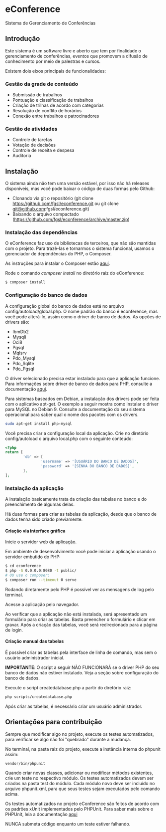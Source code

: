 # eConference

Sistema de Gerenciamento de Conferências

## Introdução

Este sistema é um software livre e aberto que tem por finalidade o gerenciamento de conferências, eventos que promovem a difusão de conhecimento por meio de palestras e cursos.

Existem dois eixos principais de funcionalidades:

### Gestão da grade de conteúdo

* Submissão de trabalhos
* Pontuação e classificação de trabalhos
* Criação de trilhas de acordo com categorias
* Resolução de conflito de horários
* Conexão entre trabalhos e patrocinadores

### Gestão de atividades

* Controle de tarefas
* Votação de decisões
* Controle de receita e despesa
* Auditoria

## Instalação

O sistema ainda não tem uma versão estável, por isso não há releases disponíveis, mas você pode baixar o código de duas formas pelo Github:

* Clonando via git o repositório (git clone https://github.com/fgsl/econference.git ou git clone git@github.com:fgsl/econference.git)
* Baixando o arquivo compactado (https://github.com/fgsl/econference/archive/master.zip)

### Instalação das dependências

O eConference faz uso de bibliotecas de terceiros, que não são mantidas com o projeto. Para trazê-las e tornarmos o sistema funcional, usamos o gerenciador de dependências do PHP, o Composer.

As instruções para instalar o Composer estão [aqui](https://getcomposer.org/download).

Rode o comando *composer install* no diretório raiz do eConference:

```bash
$ composer install
```

### Configuração do banco de dados

A configuração global do banco de dados está no arquivo config/autoload/global.php. O nome padrão do banco é econference, mas você pode alterá-lo, assim como o driver de banco de dados. As opções de drivers são: 

* IbmDb2
* Mysqli
* Oci8
* Pgsql
* Mqlsrv
* Pdo_Mysql
* Pdo_Sqlite
* Pdo_Pgsql 

O driver selecionado precisa estar instalado para que a aplicação funcione. Para informações sobre driver de banco de dados para PHP, consulte a documentação [aqui](http://php.net/manual/pt_BR/refs.database.php).

Para sistemas baseados em Debian, a instalação dos drivers pode ser feita com o aplicativo apt-get. O exemplo a seguir mostra como instalar o driver para MySQL no Debian 9. Consulte a documentação do seu sistema operacional para saber qual o nome dos pacotes com os drivers.

```bash
sudo apt-get install php-mysql
```

Você precisa criar a configuração local da aplicação. Crie no diretório config/autoload o arquivo local.php com o seguinte conteúdo:

```php
<?php
return [
		'db' => [
				'username' => '[USUÁRIO DO BANCO DE DADOS]',
				'password' => '[SENHA DO BANCO DE DADOS]',
		],
];

```

### Instalação da aplicação

A instalação basicamente trata da criação das tabelas no banco e do preenchimento de algumas delas.

Há duas formas para criar as tabelas da aplicação, desde que o banco de dados tenha sido criado previamente.

#### Criação via interface gráfica

Inicie o servidor web da aplicação.

Em ambiente de desenvolvimento você pode iniciar a aplicação usando o servidor embutido do PHP:

```bash
$ cd econference
$ php -S 0.0.0.0:8080 -t public/ 
# OU use o composer:
$ composer run --timeout 0 serve
```

Rodando diretamente pelo PHP é possível ver as mensagens de log pelo terminal.

Acesse a aplicação pelo navegador.

Ao verificar que a aplicação não está instalada, será apresentado um formulário para criar as tabelas.
Basta preencher o formulário e clicar em gravar. Após a criação das tabelas, você será redirecionado para a página de login.

#### Criação manual das tabelas

É possível criar as tabelas pela interface de linha de comando, mas sem o usuário administrador inicial.

**IMPORTANTE**: O script a seguir NÃO FUNCIONARÁ se o driver PHP do seu banco de dados não estiver instalado. Veja a seção sobre configuração do banco de dados.

Execute o script createdatabase.php a partir do diretório raiz:

```bash
php scripts/createdatabase.php
```

Após criar as tabelas, é necessário criar um usuário administrador.

## Orientações para contribuição

Sempre que modificar algo no projeto, execute os testes automatizados, para verificar se algo não foi "quebrado" durante a mudança.

No terminal, na pasta raiz do projeto, execute a instância interna do phpunit assim:

```bash
vendor/bin/phpunit
```

Quando criar novas classes, adicionar ou modificar métodos existentes, crie um teste no respectivo módulo. Os testes automatizados devem ser criados na pasta test do módulo. Cada módulo novo deve ser incluído no arquivo phpunit.xml, para que seus testes sejam executados pelo comando acima.

Os testes automatizados no projeto eConference são feitos de acordo com os padrões xUnit implementados pelo PHPUnit. Para saber mais sobre o PHPUnit, leia a documentação [aqui](https://phpunit.de/manual/current/pt_br/phpunit-book.html)

NUNCA submeta código enquanto um teste estiver falhando.

